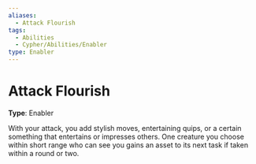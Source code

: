 ```yaml
---
aliases:
  - Attack Flourish
tags:
  - Abilities
  - Cypher/Abilities/Enabler
type: Enabler
---
```


# Attack Flourish

**Type**: Enabler

With your attack, you add stylish moves, entertaining quips, or a certain something that entertains or impresses others. One creature you choose within short range who can see you gains an asset to its next task if taken within a round or two.
